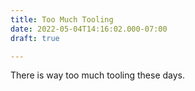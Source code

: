 ```yaml
---
title: Too Much Tooling
date: 2022-05-04T14:16:02.000-07:00
draft: true

---
```

There is way too much tooling these days.